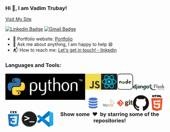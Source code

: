 <!-- <h1>Hi Hi 👋, I am Vadim Trubay! </h1> -->

### Hi 👋, I am Vadim Trubay!

[Visit My Site](https://VadimTrubay.github.io/)

[![Linkedin Badge](https://img.shields.io/badge/-VadimTrubay-blue?style=flat-square&logo=Linkedin&logoColor=white&link=https://linkedin.com/in/vadim-trubay-146607257)](https://linkedin.com/in/vadim-trubay-146607257)
[![Gmail Badge](https://img.shields.io/badge/-user0606user@gmail.com-c14438?style=flat-square&logo=Gmail&logoColor=white&link=mailto:user0606user@gmail.com)](mailto:user0606user@gmail.com)

- 🎯 Portfolio website: [Portfolio](https://VadimTrubay.github.io/)
- 💬 Ask me about anything, I am happy to help :smile:
- 📬 How to reach me: [Let's get in touch! - linkedin](https://linkedin.com/in/vadim-trubay-146607257)

### Languages and Tools:

<img align="left" alt="HTML5" width="250px" src="png/Pythonn.png" />
<img align="left" alt="HTML5" width="50px" src="png/JS.png" />
<img align="left" alt="HTML5" width="50px" src="png/React.png" />
<img align="left" alt="HTML5" width="50px" src="png/Node.png" />
<br> 
<img align="left" alt="HTML5" width="50px" src="https://raw.githubusercontent.com/github/explore/80688e429a7d4ef2fca1e82350fe8e3517d3494d/topics/django/django.png" />
<img align="left" alt="HTML5" width="50px" src="https://raw.githubusercontent.com/github/explore/80688e429a7d4ef2fca1e82350fe8e3517d3494d/topics/flask/flask.png" />
<img align="left" alt="SQL" width="50px" src="https://raw.githubusercontent.com/github/explore/80688e429a7d4ef2fca1e82350fe8e3517d3494d/topics/sql/sql.png" />
<img align="left" alt="MySQL" width="50px" src="https://raw.githubusercontent.com/github/explore/80688e429a7d4ef2fca1e82350fe8e3517d3494d/topics/mysql/mysql.png" />
<img align="left" alt="Git" width="50px" src="https://raw.githubusercontent.com/github/explore/80688e429a7d4ef2fca1e82350fe8e3517d3494d/topics/git/git.png" />
<img align="left" alt="GitHub" width="50px" src="https://raw.githubusercontent.com/github/explore/78df643247d429f6cc873026c0622819ad797942/topics/github/github.png"/>
<img align="left" alt="HTML5" width="50px" src="https://raw.githubusercontent.com/github/explore/80688e429a7d4ef2fca1e82350fe8e3517d3494d/topics/html/html.png" />
<img align="left" alt="CSS3" width="50px" src="https://raw.githubusercontent.com/github/explore/80688e429a7d4ef2fca1e82350fe8e3517d3494d/topics/css/css.png" />
<img align="left" alt="HTML5" width="50px" src="https://raw.githubusercontent.com/github/explore/80688e429a7d4ef2fca1e82350fe8e3517d3494d/topics/terminal/terminal.png" />
<img align="left" alt="Visual Studio Code" width="50px" src="https://raw.githubusercontent.com/github/explore/80688e429a7d4ef2fca1e82350fe8e3517d3494d/topics/visual-studio-code/visual-studio-code.png" />

<br>

[//]: # "<br>"
[//]: #
[//]: # "### Things I love:"
[//]: # '- Python <img src="https://media.giphy.com/media/WUlplcMpOCEmTGBtBW/giphy.gif" width="30"> '
[//]: # "- Backend Development ✍️"
[//]: # "[![Matrix SVG](https://raw.githubusercontent.com/rodrigograca31/rodrigograca31/master/matrix.svg)](https://www.youtube.com/watch?v=SDkAGkd4NLc) "
[//]: # "### :zap: Github Stats"
[//]: # "<p>"
[//]: # '    <a href="https://gitstats.me/VadimTrubay" target="_blank"> '
[//]: # '        <img src="https://github-readme-stats.vercel.app/api?username=VadimTrubay&&show_icons=true&hi&theme=dark&count_private=true&include_all_commits=true">'
[//]: # "    </a>"
[//]: # "</p>"
[//]: # "[![trophy](https://github-profile-trophy.vercel.app/?username=VadimTrubay)](https://github.com/ryo-ma/github-profile-trophy)"
[//]: #
[//]: # "<!-- [![Top Langs](https://github-readme-stats.vercel.app/api/top-langs/?username=VadimTrubay&layout=compact)](https://github.com/anuraghazra/github-readme-stats) -->"

<div align="center">
<h3 align="center">Show some &nbsp;❤️&nbsp; by starring some of the repositories!</h3>
</div>
<!--[website]: -->
